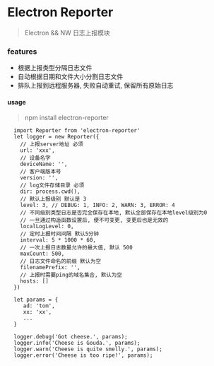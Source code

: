 # Electron Reporter

> Electron && NW 日志上报模块

### features
  * 根据上报类型分隔日志文件
  * 自动根据日期和文件大小分割日志文件
  * 排队上报到远程服务器, 失败自动重试, 保留所有原始日志

#### usage
> npm install electron-reporter

```
  import Reporter from 'electron-reporter'
  let logger = new Reporter({
    // 上报server地址 必须
    url: 'xxx',
    // 设备名字
    deviceName: '',
    // 客户端版本号
    version: '',
    // log文件存储目录 必须
    dir: process.cwd(),
    // 默认上报级别 默认是 3
    level: 3, // DEBUG: 1, INFO: 2, WARN: 3, ERROR: 4
    // 不同级别类型日志是否完全保存在本地, 默认全部保存在本地level级别为0
    // 一旦通过构造函数设置后, 便不可变更, 变更后也是无效的
    localLogLevel: 0,
    // 定时上报时间间隔 默认5分钟
    interval: 5 * 1000 * 60,
    // 一次上报日志数量允许的最大值, 默认 500
    maxCount: 500,
    // 日志文件命名的前缀 默认为空
    filenamePrefix: '',
    // 上报时需要ping的域名集合, 默认为空
    hosts: []
  })

  let params = {
     ad: 'tom',
     xx: 'xx',
     ...
  }

  logger.debug('Got cheese.', params);
  logger.info('Cheese is Gouda.', params);
  logger.warn('Cheese is quite smelly.', params);
  logger.error('Cheese is too ripe!', params);
```
